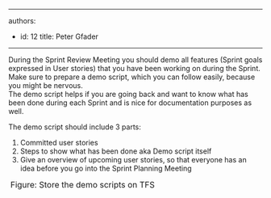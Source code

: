 

---
authors:
  - id: 12
    title: Peter Gfader
---




<span class='intro'> During the Sprint Review Meeting you should demo all features (Sprint goals expressed in User stories) that you have been working on during the Sprint. Make sure to prepare a demo script, which you can follow easily, because you might be nervous. <br>
The demo script helps if you are going back and want to know what has been done during each Sprint and is nice for documentation purposes as well. 
 </span>

The demo script should include 3 parts&#58;<br>
<ol>
    <li>Committed user stories&#160;</li>
    <li>Steps to show what has been done aka Demo script itself </li>
    <li>Give an overview of upcoming user stories, so that everyone has an idea before you go into the Sprint Planning Meeting </li>
</ol>
<img alt="" class="ms-rteCustom-ImageArea" src="/PublishingImages/StoreDemoScriptInTFS.jpg" /> <font class="ms-rteCustom-FigureNormal" size="+0">Figure&#58; Store the demo scripts on TFS</font> 




